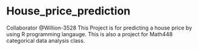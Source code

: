 # House_price_prediction
Collaborator @Willion-3528
This Project is for predicting a house price by using R programming langauge.
This is also a project for Math448 categorical data analysis class. 

